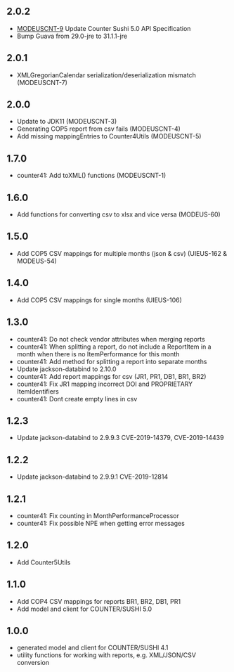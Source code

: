 ## 2.0.2
* [MODEUSCNT-9](https://issues.folio.org/browse/MODEUSCNT-9) Update Counter Sushi 5.0 API Specification
* Bump Guava from 29.0-jre to 31.1.1-jre

## 2.0.1
* XMLGregorianCalendar serialization/deserialization mismatch (MODEUSCNT-7)

## 2.0.0
* Update to JDK11 (MODEUSCNT-3)
* Generating COP5 report from csv fails (MODEUSCNT-4)
* Add missing mappingEntries to Counter4Utils (MODEUSCNT-5) 

## 1.7.0
* counter41: Add toXML() functions (MODEUSCNT-1)

## 1.6.0
* Add functions for converting csv to xlsx and vice versa (MODEUS-60)

## 1.5.0
* Add COP5 CSV mappings for multiple months (json & csv) (UIEUS-162 & MODEUS-54)

## 1.4.0
* Add COP5 CSV mappings for single months (UIEUS-106)

## 1.3.0
* counter41: Do not check vendor attributes when merging reports
* counter41: When splitting a report, do not include a ReportItem in a month when there is no ItemPerformance for this month
* counter41: Add method for splitting a report into separate months
* Update jackson-databind to 2.10.0
* counter41: Add report mappings for csv (JR1, PR1, DB1, BR1, BR2)
* counter41: Fix JR1 mapping incorrect DOI and PROPRIETARY ItemIdentifiers
* counter41: Dont create empty lines in csv

## 1.2.3
* Update jackson-databind to 2.9.9.3 CVE-2019-14379, CVE-2019-14439

## 1.2.2
* Update jackson-databind to 2.9.9.1 CVE-2019-12814

## 1.2.1
* counter41: Fix counting in MonthPerformanceProcessor
* counter41: Fix possible NPE when getting error messages

## 1.2.0
* Add Counter5Utils

## 1.1.0
* Add COP4 CSV mappings for reports BR1, BR2, DB1, PR1
* Add model and client for COUNTER/SUSHI 5.0

## 1.0.0
* generated model and client for COUNTER/SUSHI 4.1
* utility functions for working with reports, e.g. XML/JSON/CSV conversion
